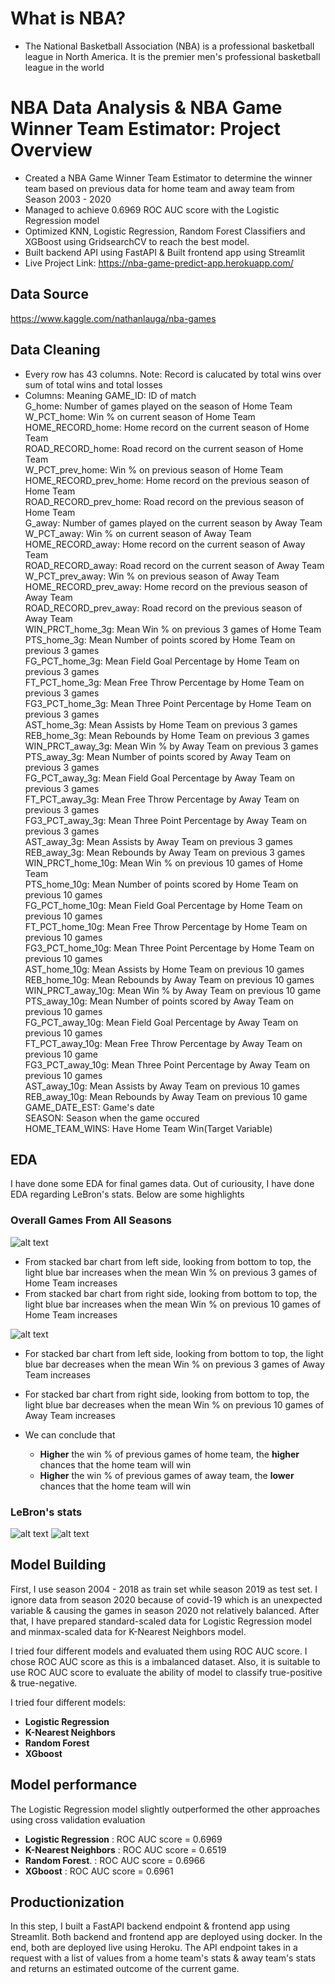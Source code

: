 # What is NBA?
* The National Basketball Association (NBA) is a professional basketball league in North America. It is the premier men's professional basketball league in the world

# NBA Data Analysis & NBA Game Winner Team Estimator: Project Overview
* Created a NBA Game Winner Team Estimator to determine the winner team based on previous data for home team and away team from Season 2003 - 2020
* Managed to achieve 0.6969 ROC AUC score with the Logistic Regression model
* Optimized KNN, Logistic Regression, Random Forest Classifiers and XGBoost using GridsearchCV to reach the best model. 
* Built backend API using FastAPI & Built frontend app using Streamlit
* Live Project Link: https://nba-game-predict-app.herokuapp.com/

## Data Source
https://www.kaggle.com/nathanlauga/nba-games

## Data Cleaning
- Every row has 43 columns. Note: Record is calucated by total wins over sum of total wins and total losses
- Columns: Meaning
GAME_ID: ID of match                 
G_home: Number of games played on the season of Home Team                    
W_PCT_home: Win % on current season of Home Team                     
HOME_RECORD_home: Home record on the current season of Home Team        
ROAD_RECORD_home: Road record on the current season of Home Team        
W_PCT_prev_home: Win % on previous season of Home Team         
HOME_RECORD_prev_home: Home record on the previous season of Home Team          
ROAD_RECORD_prev_home: Road record on the previous season of Home Team          
G_away: Number of games played on the current season by Away Team                 
W_PCT_away: Win % on current season of Away Team              
HOME_RECORD_away: Home record on the current season of Away Team         
ROAD_RECORD_away: Road record on the current season of Away Team        
W_PCT_prev_away: Win % on previous season of Away Team         
HOME_RECORD_prev_away: Home record on the previous season of Away Team   
ROAD_RECORD_prev_away: Road record on the previous season of Away Team    
WIN_PRCT_home_3g: Mean Win % on previous 3 games of Home Team        
PTS_home_3g: Mean Number of points scored by Home Team on previous 3 games             
FG_PCT_home_3g: Mean Field Goal Percentage by Home Team on previous 3 games         
FT_PCT_home_3g: Mean Free Throw Percentage by Home Team on previous 3 games         
FG3_PCT_home_3g: Mean Three Point Percentage by Home Team on previous 3 games        
AST_home_3g: Mean Assists by Home Team on previous 3 games             
REB_home_3g: Mean Rebounds by Home Team on previous 3 games             
WIN_PRCT_away_3g: Mean Win % by Away Team on previous 3 games      
PTS_away_3g: Mean Number of points scored by Away Team on previous 3 games             
FG_PCT_away_3g: Mean Field Goal Percentage by Away Team on previous 3 games           
FT_PCT_away_3g: Mean Free Throw Percentage by Away Team on previous 3 games          
FG3_PCT_away_3g: Mean Three Point Percentage by Away Team on previous 3 games         
AST_away_3g: Mean Assists by Away Team on previous 3 games             
REB_away_3g: Mean Rebounds by Away Team on previous 3 games             
WIN_PRCT_home_10g: Mean Win % on previous 10 games of Home Team       
PTS_home_10g: Mean Number of points scored by Home Team on previous 10 games            
FG_PCT_home_10g: Mean Field Goal Percentage by Home Team on previous 10 games         
FT_PCT_home_10g: Mean Free Throw Percentage by Home Team on previous 10 games         
FG3_PCT_home_10g: Mean Three Point Percentage by Home Team on previous 10 games        
AST_home_10g: Mean Assists by Home Team on previous 10 games            
REB_home_10g: Mean Rebounds by Away Team on previous 10 games            
WIN_PRCT_away_10g: Mean Win % by Away Team on previous 10 game       
PTS_away_10g: Mean Number of points scored by Away Team on previous 10 games            
FG_PCT_away_10g: Mean Field Goal Percentage by Away Team on previous 10 games         
FT_PCT_away_10g: Mean Free Throw Percentage by Away Team on previous 10 game         
FG3_PCT_away_10g: Mean Three Point Percentage by Away Team on previous 10 games         
AST_away_10g: Mean Assists by Away Team on previous 10 games             
REB_away_10g: Mean Rebounds by Away Team on previous 10 game            
GAME_DATE_EST: Game's date           
SEASON: Season when the game occured                  
HOME_TEAM_WINS: Have Home Team Win(Target Variable)   

## EDA
I have done some EDA for final games data. Out of curiousity, I have done EDA regarding LeBron's stats. Below are some highlights

### Overall Games From All Seasons
![alt text](https://github.com/yhchan0918/NBA_Data_Analysis/blob/main/images/Whether%20Home%20Team%20Wins%20By%20Mean%20Win%20%25%20on%20previous%20games%20of%20Home%20Team.png "Whether Home Team Wins By Mean Win % on previous games of Home Team")
- From stacked bar chart from left side, looking from bottom to top, the light blue bar increases when the mean Win % on previous 3 games of Home Team increases
- From stacked bar chart from right side, looking from bottom to top, the light blue bar increases when the mean Win % on previous 10 games of Home Team increases

![alt text](https://github.com/yhchan0918/NBA_Data_Analysis/blob/main/images/Whether%20Home%20Team%20Wins%20By%20Mean%20Win%20%25%20on%20previous%20games%20of%20Away%20Team.png "Whether Home Team Wins By Mean Win % on previous games of Away Team")
- For stacked bar chart from left side, looking from bottom to top, the light blue bar decreases when the mean Win % on previous 3 games of Away Team increases
- For stacked bar chart from right side, looking from bottom to top, the light blue bar decreases when the mean Win % on previous 10 games of Away Team increases
    
- We can conclude that
    - **Higher** the win % of previous games of home team, the **higher** chances that the home team will win
    - **Higher** the win % of previous games of away team, the **lower** chances that the home team will win

### LeBron's stats
![alt text](https://github.com/yhchan0918/NBA_Data_Analysis/blob/main/images/bron_free_throw_percentage_per_game_each_season.png "Bron's Free Throw Percentage Per Game Each Season")
![alt text](https://github.com/yhchan0918/NBA_Data_Analysis/blob/main/images/bron_vs_others.png "Lebron's Stats vs Other Players Since 2003")


## Model Building 

First, I use season 2004 - 2018 as train set while season 2019 as test set. I ignore data from season 2020 because of covid-19 which is an unexpected variable & causing the games in season 2020 not relatively balanced. After that, I have prepared standard-scaled data for Logistic Regression model and minmax-scaled data for K-Nearest Neighbors model.

I tried four different models and evaluated them using ROC AUC score. I chose ROC AUC score as this is a imbalanced dataset. Also, it is suitable to use  ROC AUC score to evaluate the ability of model to classify true-positive & true-negative.  

I tried four different models:
*	**Logistic Regression** 
*	**K-Nearest Neighbors** 
*	**Random Forest**
*	**XGboost**

## Model performance
The Logistic Regression model slightly outperformed the other approaches using cross validation evaluation
*	**Logistic Regression** : ROC AUC score = 0.6969
*	**K-Nearest Neighbors** : ROC AUC score = 0.6519
*	**Random Forest**.      : ROC AUC score = 0.6966
*	**XGboost**             : ROC AUC score = 0.6961

## Productionization 
In this step, I built a FastAPI backend endpoint & frontend app using Streamlit. Both backend and frontend app are deployed using docker. In the end, both are deployed live using Heroku. The API endpoint takes in a request with a list of values from a home team's stats & away team's stats and returns an estimated outcome of the current game. 

      
